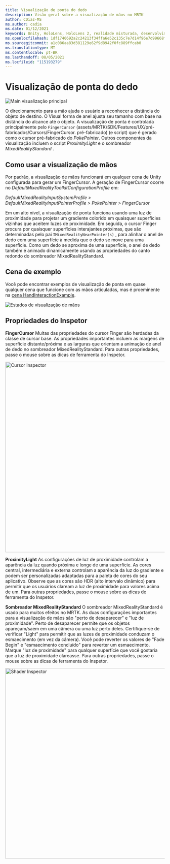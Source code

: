 ```yaml
---
title: Visualização de ponta do dedo
description: Visão geral sobre a visualização de mãos no MRTK
author: CDiaz-MS
ms.author: cadia
ms.date: 01/12/2021
keywords: Unity, HoloLens, HoloLens 2, realidade misturada, desenvolvimento, MRTK, ponta
ms.openlocfilehash: 1df1740692a2c24213f34ffa6e52c135c7e7d14f96e7d99668feab82f879f756
ms.sourcegitcommit: a1c086aa83d381129e62f9d8942f0fc889ffcab0
ms.translationtype: MT
ms.contentlocale: pt-BR
ms.lasthandoff: 08/05/2021
ms.locfileid: "115193279"
---
```

# <a name="fingertip-visualization"></a>Visualização de ponta do dedo

![Main visualização principal](../images/fingertip/MRTK_FingertipVisualization_Main.png)

O direcionamento para a mão ajuda o usuário a reconhecer a distância do objeto de destino. O Visual forma de anel ajusta seu tamanho com base na distância do alcance até o objeto. A visualização de ponta é controlada principalmente pelo `FingerCursor` (assets/MRTK/SDK/Features/UX/pré-fabricados/Cursors/FingerCursor. pré-fabricado) (e script) que é gerado como o cursor pré-fabricado do *PokePointer*. Outros componentes da visualização incluem o script *ProximityLight* e o sombreador *MixedRealityStandard* .

## <a name="how-to-use-the-fingertip-visualization"></a>Como usar a visualização de mãos

Por padrão, a visualização de mãos funcionará em qualquer cena de Unity configurada para gerar um FingerCursor. A geração de FingerCursor ocorre no *DefaultMixedRealityToolkitConfigurationProfile* em:

*DefaultMixedRealityInputSystemProfile > DefaultMixedRealityInputPointerProfile > PokePointer > FingerCursor*

Em um alto nível, a visualização de ponta funciona usando uma luz de proximidade para projetar um gradiente colorido em quaisquer superfícies vizinhas que aceitem luzes de proximidade. Em seguida, o cursor Finger procura por quaisquer superfícies interajantes próximas, que são determinadas pelo pai `IMixedRealityNearPointer(s)` , para alinhar o anel de dedo com uma superfície à medida que o dedo se move para uma superfície. Como um dedo se aproxima de uma superfície, o anel de dedo também é animado dinamicamente usando as propriedades do canto redondo do sombreador MixedRealityStandard.

## <a name="example-scene"></a>Cena de exemplo

Você pode encontrar exemplos de visualização de ponta em quase qualquer cena que funcione com as mãos articuladas, mas é proeminente na [cena HandInteractionExample](../example-scenes/hand-interaction-examples.md).

![Estados de visualização de mãos](../images/fingertip/MRTK_FingertipVisualization_States.png)

## <a name="inspector-properties"></a>Propriedades do Inspetor

**FingerCursor** Muitas das propriedades do cursor Finger são herdadas da classe de cursor base. As propriedades importantes incluem as margens de superfície distante/próxima e as larguras que orientam a animação de anel de dedo no sombreador MixedRealityStandard. Para outras propriedades, passe o mouse sobre as dicas de ferramenta do Inspetor.

<img src="../images/fingertip/MRTK_FingertipVisualization_Finger_Cursor_Inspector.png" width="600" alt="Cursor Inspector">

**ProximityLight** As configurações de luz de proximidade controlam a aparência da luz quando próxima e longe de uma superfície. As cores central, intermediária e externa controlam a aparência da luz do gradiente e podem ser personalizadas adaptadas para a paleta de cores do seu aplicativo. Observe que as cores são HDR (alto intervalo dinâmico) para permitir que os usuários claream a luz de proximidade para valores acima de um. Para outras propriedades, passe o mouse sobre as dicas de ferramenta do Inspetor.

**Sombreador MixedRealityStandard** O sombreador MixedRealityStandard é usado para muitos efeitos no MRTK. As duas configurações importantes para a visualização de mãos são "perto de desaparecer" e "luz de proximidade". Perto de desaparecer permite que os objetos apareçam/saem em uma câmera ou uma luz perto deles. Certifique-se de verificar "Light" para permitir que as luzes de proximidade conduzam o esmaecimento (em vez da câmera). Você pode reverter os valores de "Fade Begin" e "esmaecimento concluído" para reverter um esmaecimento. Marque "luz de proximidade" para qualquer superfície que você gostaria que a luz de proximidade clareasse. Para outras propriedades, passe o mouse sobre as dicas de ferramenta do Inspetor.

<img src="../images/fingertip/MRTK_FingertipVisualization_Mixed_Reality_Standard_Shader_Inspector.png" width="600" alt="Shader Inspector">
